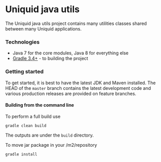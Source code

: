 Uniquid java utils
======================================

The Uniquid java utils project contains many utilities classes shared between many Uniquid applications.

### Technologies

* Java 7 for the core modules, Java 8 for everything else
* [Gradle 3.4+](https://gradle.org/) - to building the project

### Getting started

To get started, it is best to have the latest JDK and Maven installed. The HEAD of the `master` branch contains the latest development code and various production releases are provided on feature branches.

#### Building from the command line

To perform a full build use
```
gradle clean build
```
The outputs are under the `build` directory.

To move jar package in your /m2/repository
```
gradle install
```
